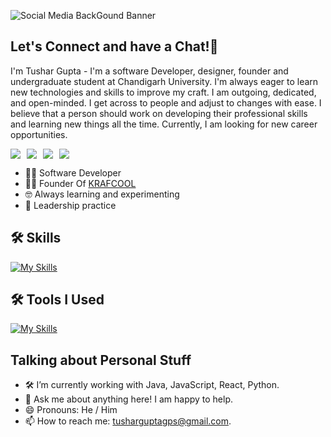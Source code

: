 ![Social Media BackGound Banner](https://github.com/user-attachments/assets/753df1ee-84ad-4149-95ef-f66287db4284)

<p align="center">
  <h2>Let's Connect and have a Chat!💬</h2>
  <p>I'm Tushar Gupta - I'm a software Developer, designer, founder and undergraduate student at Chandigarh University. I'm always eager to learn new technologies and skills to improve   my craft. I am outgoing, dedicated, and open-minded. I get across to people and adjust to changes with ease. I believe that a person should work on developing their professional skills and learning new things all the time. Currently, I am looking for new career opportunities.
</p>
<p style="align: center; display: flex; flex-direction: row; gap: 10px; width: 50px">
  <a href="https://tushar-gupta-portfolio.vercel.app">
    <img src="https://img.shields.io/badge/my_portfolio-000?style=for-the-badge&logo=ko-fi&logoColor=white" />
  </a>
  <a href="http://linkedin.com/imtushaarr">
    <img src="https://freelogopng.com/images/all_img/1656958733linkedin-logo-png.png" />
  </a>
  <a href="https://dribbble.com/imtushaarr">
    <img src="https://static.vecteezy.com/system/resources/previews/023/986/870/non_2x/dribbble-logo-dribbble-logo-transparent-dribbble-icon-transparent-free-free-png.png" />
  </a>
  <a href="http://instgram.com/imtushaarr">
    <img src="https://upload.wikimedia.org/wikipedia/commons/thumb/a/a5/Instagram_icon.png/768px-Instagram_icon.png" />
  </a>
</p>

+ 👨‍💻 Software Developer
+ 🧑‍💼 Founder Of [KRAFCOOL](https://linkedin.com/company/krafcool)
+ 🤓 Always learning and experimenting
+ 🤝 Leadership practice



## 🛠 Skills

[![My Skills](https://skillicons.dev/icons?i=html,css,javascript,java,python,nodejs,react&theme=light)]()

## 🛠 Tools I Used

[![My Skills](https://skillicons.dev/icons?i=vscode,idea,postman,mysql,firebase,androidstudio,figma,aws,vercel,git,gitlab&theme=light)]()

## Talking about Personal Stuff
+ 🛠   I’m currently working with Java, JavaScript, React, Python.
+ 💬   Ask me about anything here! I am happy to help.
+ 😄  Pronouns: He / Him
+ 📫   How to reach me: tusharguptagps@gmail.com.
